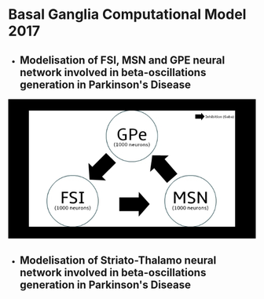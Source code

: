 # Basal Ganglia Computational Model 2017

- ## Modelisation of FSI, MSN and GPE neural network involved in beta-oscillations generation in Parkinson's Disease
![](Quicktry.jpg)
- ## Modelisation of Striato-Thalamo neural network involved in beta-oscillations generation in Parkinson's Disease


